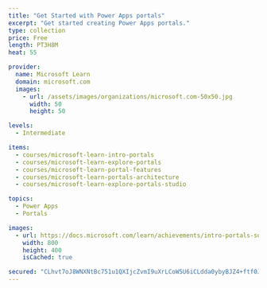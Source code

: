 ```yaml
---
title: "Get Started with Power Apps portals"
excerpt: "Get started creating Power Apps portals."
type: collection
price: Free
length: PT3H8M
heat: 55

provider:
  name: Microsoft Learn
  domain: microsoft.com
  images:
    - url: /assets/images/organizations/microsoft.com-50x50.jpg
      width: 50
      height: 50

levels:
  - Intermediate

items:
  - courses/microsoft-learn-intro-portals
  - courses/microsoft-learn-explore-portals
  - courses/microsoft-learn-portal-features
  - courses/microsoft-learn-portals-architecture
  - courses/microsoft-learn-explore-portals-studio

topics:
  - Power Apps
  - Portals

images:
  - url: https://docs.microsoft.com/learn/achievements/intro-portals-social.png
    width: 800
    height: 400
    isCached: true

secured: "CLhvt7oJ8WNXNtBc751u1QXIjcZvmI9uXrLCoW5U6iCLdda0ybyBJZ4+ftf0JndQMPGF1688EEII3DrdOcGJCXnsNSkumom9t7UC6vXAsCSFpdd5kTSPfk3wXlGkZy3ci+Z/hwnz3OuICCgoB2mLtlxmPmWy8TD81vuFSR26ZUVv3MaLP0gtpeIpa8foHxokj5Eg8yGgpmX79c3tbacB9ae8M0eZeoiD++0TwWH8whxSQg4DcpGJP94aPkUEq12J4A/Fv9dxS+OPrWKJYppfgWASrpx8htFIbO+EZEu4/pHZ6Chawp7yE+qXbRHy8VQFmUwuuCcyOWWOlpar2yF8ytxDvRdy9C68ZpzmclUudGM=;c2HyN9eWygMmxaI8oX+VIA=="
---
```


